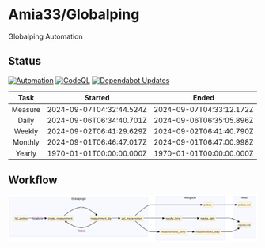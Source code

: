 # Amia33/Globalping

Globalping Automation

## Status

[![Automation](https://github.com/Amia33/Globalping/actions/workflows/automation.yml/badge.svg)](https://github.com/Amia33/Globalping/actions/workflows/automation.yml) [![CodeQL](https://github.com/Amia33/Globalping/actions/workflows/codeql.yml/badge.svg)](https://github.com/Amia33/Globalping/actions/workflows/codeql.yml) [![Dependabot Updates](https://github.com/Amia33/Globalping/actions/workflows/dependabot/dependabot-updates/badge.svg)](https://github.com/Amia33/Globalping/actions/workflows/dependabot/dependabot-updates)

|  Task   |         Started          |          Ended           |
| :-----: | :----------------------: | :----------------------: |
| Measure | 2024-09-07T04:32:44.524Z | 2024-09-07T04:33:12.172Z |
|  Daily  | 2024-09-06T06:34:40.701Z | 2024-09-06T06:35:05.896Z |
| Weekly  | 2024-09-02T06:41:29.629Z | 2024-09-02T06:41:40.790Z |
| Monthly | 2024-09-01T06:46:47.017Z | 2024-09-01T06:47:00.998Z |
| Yearly  | 1970-01-01T00:00:00.000Z | 1970-01-01T00:00:00.000Z |

## Workflow

![Flowchart](results/source/flowchart.png)
